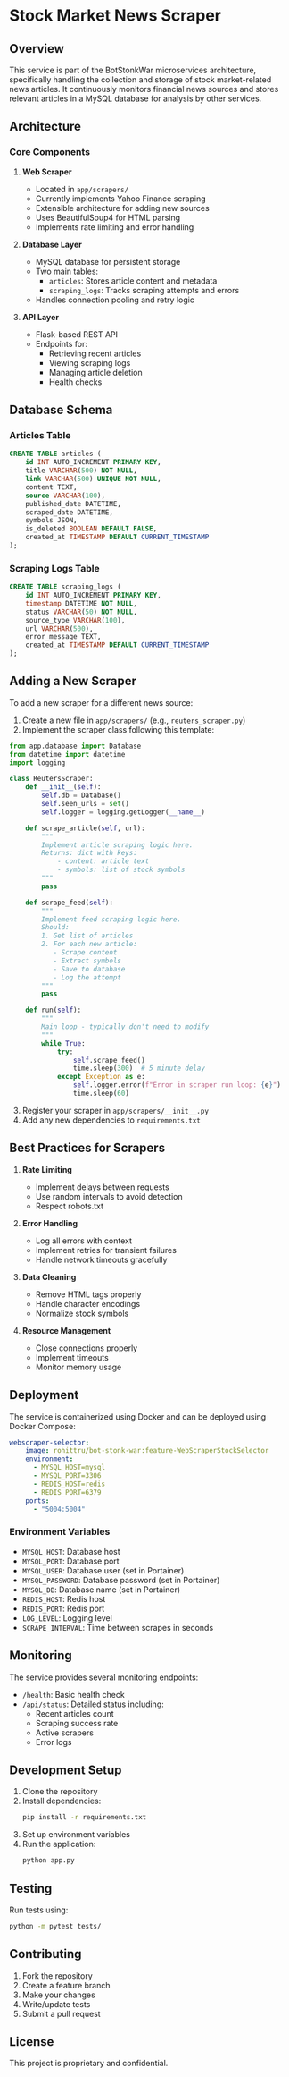 # Stock Market News Scraper

## Overview
This service is part of the BotStonkWar microservices architecture, specifically handling the collection and storage of stock market-related news articles. It continuously monitors financial news sources and stores relevant articles in a MySQL database for analysis by other services.

## Architecture

### Core Components

1. **Web Scraper**
   - Located in `app/scrapers/`
   - Currently implements Yahoo Finance scraping
   - Extensible architecture for adding new sources
   - Uses BeautifulSoup4 for HTML parsing
   - Implements rate limiting and error handling

2. **Database Layer**
   - MySQL database for persistent storage
   - Two main tables:
     - `articles`: Stores article content and metadata
     - `scraping_logs`: Tracks scraping attempts and errors
   - Handles connection pooling and retry logic

3. **API Layer**
   - Flask-based REST API
   - Endpoints for:
     - Retrieving recent articles
     - Viewing scraping logs
     - Managing article deletion
     - Health checks

## Database Schema

### Articles Table
```sql
CREATE TABLE articles (
    id INT AUTO_INCREMENT PRIMARY KEY,
    title VARCHAR(500) NOT NULL,
    link VARCHAR(500) UNIQUE NOT NULL,
    content TEXT,
    source VARCHAR(100),
    published_date DATETIME,
    scraped_date DATETIME,
    symbols JSON,
    is_deleted BOOLEAN DEFAULT FALSE,
    created_at TIMESTAMP DEFAULT CURRENT_TIMESTAMP
);
```

### Scraping Logs Table
```sql
CREATE TABLE scraping_logs (
    id INT AUTO_INCREMENT PRIMARY KEY,
    timestamp DATETIME NOT NULL,
    status VARCHAR(50) NOT NULL,
    source_type VARCHAR(100),
    url VARCHAR(500),
    error_message TEXT,
    created_at TIMESTAMP DEFAULT CURRENT_TIMESTAMP
);
```

## Adding a New Scraper

To add a new scraper for a different news source:

1. Create a new file in `app/scrapers/` (e.g., `reuters_scraper.py`)
2. Implement the scraper class following this template:

```python
from app.database import Database
from datetime import datetime
import logging

class ReutersScraper:
    def __init__(self):
        self.db = Database()
        self.seen_urls = set()
        self.logger = logging.getLogger(__name__)

    def scrape_article(self, url):
        """
        Implement article scraping logic here.
        Returns: dict with keys:
            - content: article text
            - symbols: list of stock symbols
        """
        pass

    def scrape_feed(self):
        """
        Implement feed scraping logic here.
        Should:
        1. Get list of articles
        2. For each new article:
           - Scrape content
           - Extract symbols
           - Save to database
           - Log the attempt
        """
        pass

    def run(self):
        """
        Main loop - typically don't need to modify
        """
        while True:
            try:
                self.scrape_feed()
                time.sleep(300)  # 5 minute delay
            except Exception as e:
                self.logger.error(f"Error in scraper run loop: {e}")
                time.sleep(60)
```

3. Register your scraper in `app/scrapers/__init__.py`
4. Add any new dependencies to `requirements.txt`

## Best Practices for Scrapers

1. **Rate Limiting**
   - Implement delays between requests
   - Use random intervals to avoid detection
   - Respect robots.txt

2. **Error Handling**
   - Log all errors with context
   - Implement retries for transient failures
   - Handle network timeouts gracefully

3. **Data Cleaning**
   - Remove HTML tags properly
   - Handle character encodings
   - Normalize stock symbols

4. **Resource Management**
   - Close connections properly
   - Implement timeouts
   - Monitor memory usage

## Deployment

The service is containerized using Docker and can be deployed using Docker Compose:

```yaml
webscraper-selector:
    image: rohittru/bot-stonk-war:feature-WebScraperStockSelector
    environment:
      - MYSQL_HOST=mysql
      - MYSQL_PORT=3306
      - REDIS_HOST=redis
      - REDIS_PORT=6379
    ports:
      - "5004:5004"
```

### Environment Variables
- `MYSQL_HOST`: Database host
- `MYSQL_PORT`: Database port
- `MYSQL_USER`: Database user (set in Portainer)
- `MYSQL_PASSWORD`: Database password (set in Portainer)
- `MYSQL_DB`: Database name (set in Portainer)
- `REDIS_HOST`: Redis host
- `REDIS_PORT`: Redis port
- `LOG_LEVEL`: Logging level
- `SCRAPE_INTERVAL`: Time between scrapes in seconds

## Monitoring

The service provides several monitoring endpoints:

- `/health`: Basic health check
- `/api/status`: Detailed status including:
  - Recent articles count
  - Scraping success rate
  - Active scrapers
  - Error logs

## Development Setup

1. Clone the repository
2. Install dependencies:
   ```bash
   pip install -r requirements.txt
   ```
3. Set up environment variables
4. Run the application:
   ```bash
   python app.py
   ```

## Testing

Run tests using:
```bash
python -m pytest tests/
```

## Contributing

1. Fork the repository
2. Create a feature branch
3. Make your changes
4. Write/update tests
5. Submit a pull request

## License

This project is proprietary and confidential. 